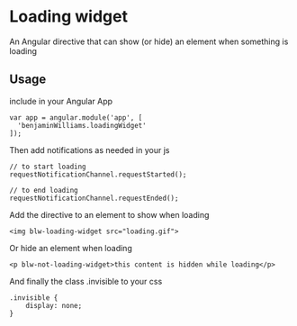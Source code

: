 Loading widget
===============

An Angular directive that can show (or hide) an element when something is loading

Usage
---------

include in your Angular App

    var app = angular.module('app', [
      'benjaminWilliams.loadingWidget'
    ]);

Then add notifications as needed in your js

    // to start loading
    requestNotificationChannel.requestStarted();

    // to end loading
    requestNotificationChannel.requestEnded();

Add the directive to an element to show when loading

    <img blw-loading-widget src="loading.gif">

Or hide an element when loading

    <p blw-not-loading-widget>this content is hidden while loading</p>

And finally the class .invisible to your css

    .invisible {
        display: none;
    }